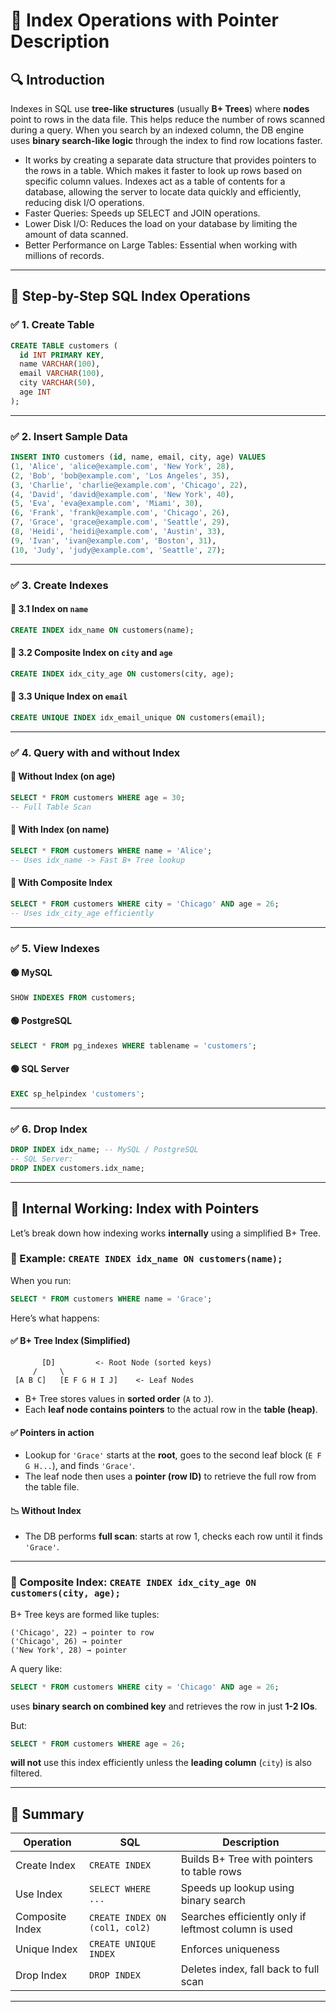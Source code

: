 # 📘 Index Operations with Pointer Description

## 🔍 Introduction

Indexes in SQL use **tree-like structures** (usually **B+ Trees**) where **nodes** point to rows in the data file. This helps reduce the number of rows scanned during a query. When you search by an indexed column, the DB engine uses **binary search-like logic** through the index to find row locations faster.

- It works by creating a separate data structure that provides pointers to the rows in a table. Which makes it faster to look up rows based on specific column values. Indexes act as a table of contents for a database, allowing the server to locate data quickly and efficiently, reducing disk I/O operations.
- Faster Queries: Speeds up SELECT and JOIN operations.
- Lower Disk I/O: Reduces the load on your database by limiting the amount of data scanned.
- Better Performance on Large Tables: Essential when working with millions of records.

---

## 🧩 Step-by-Step SQL Index Operations

### ✅ 1. Create Table

```sql
CREATE TABLE customers (
  id INT PRIMARY KEY,
  name VARCHAR(100),
  email VARCHAR(100),
  city VARCHAR(50),
  age INT
);
```

---

### ✅ 2. Insert Sample Data

```sql
INSERT INTO customers (id, name, email, city, age) VALUES
(1, 'Alice', 'alice@example.com', 'New York', 28),
(2, 'Bob', 'bob@example.com', 'Los Angeles', 35),
(3, 'Charlie', 'charlie@example.com', 'Chicago', 22),
(4, 'David', 'david@example.com', 'New York', 40),
(5, 'Eva', 'eva@example.com', 'Miami', 30),
(6, 'Frank', 'frank@example.com', 'Chicago', 26),
(7, 'Grace', 'grace@example.com', 'Seattle', 29),
(8, 'Heidi', 'heidi@example.com', 'Austin', 33),
(9, 'Ivan', 'ivan@example.com', 'Boston', 31),
(10, 'Judy', 'judy@example.com', 'Seattle', 27);
```

---

### ✅ 3. Create Indexes

#### 🔹 3.1 Index on `name`

```sql
CREATE INDEX idx_name ON customers(name);
```

#### 🔹 3.2 Composite Index on `city` and `age`

```sql
CREATE INDEX idx_city_age ON customers(city, age);
```

#### 🔹 3.3 Unique Index on `email`

```sql
CREATE UNIQUE INDEX idx_email_unique ON customers(email);
```

---

### ✅ 4. Query with and without Index

#### 🔸 Without Index (on age)

```sql
SELECT * FROM customers WHERE age = 30;
-- Full Table Scan
```

#### 🔸 With Index (on name)

```sql
SELECT * FROM customers WHERE name = 'Alice';
-- Uses idx_name -> Fast B+ Tree lookup
```

#### 🔸 With Composite Index

```sql
SELECT * FROM customers WHERE city = 'Chicago' AND age = 26;
-- Uses idx_city_age efficiently
```

---

### ✅ 5. View Indexes

#### 🟢 MySQL

```sql
SHOW INDEXES FROM customers;
```

#### 🟢 PostgreSQL

```sql
SELECT * FROM pg_indexes WHERE tablename = 'customers';
```

#### 🟢 SQL Server

```sql
EXEC sp_helpindex 'customers';
```

---

### ✅ 6. Drop Index

```sql
DROP INDEX idx_name; -- MySQL / PostgreSQL
-- SQL Server:
DROP INDEX customers.idx_name;
```

---

## 📌 Internal Working: Index with Pointers

Let’s break down how indexing works **internally** using a simplified B+ Tree.

### 🧠 Example: `CREATE INDEX idx_name ON customers(name);`

When you run:

```sql
SELECT * FROM customers WHERE name = 'Grace';
```

Here’s what happens:

#### ✅ B+ Tree Index (Simplified)

```plaintext
       [D]         <- Root Node (sorted keys)
     /     \
 [A B C]   [E F G H I J]    <- Leaf Nodes
```

- B+ Tree stores values in **sorted order** (`A` to `J`).
- Each **leaf node contains pointers** to the actual row in the **table (heap)**.

#### ✅ Pointers in action

- Lookup for `'Grace'` starts at the **root**, goes to the second leaf block (`E F G H...`), and finds `'Grace'`.
- The leaf node then uses a **pointer (row ID)** to retrieve the full row from the table file.

#### 📉 Without Index

- The DB performs **full scan**: starts at row 1, checks each row until it finds `'Grace'`.

---

### 📘 Composite Index: `CREATE INDEX idx_city_age ON customers(city, age);`

B+ Tree keys are formed like tuples:

```plaintext
('Chicago', 22) → pointer to row
('Chicago', 26) → pointer
('New York', 28) → pointer
```

A query like:

```sql
SELECT * FROM customers WHERE city = 'Chicago' AND age = 26;
```

uses **binary search on combined key** and retrieves the row in just **1-2 IOs**.

But:

```sql
SELECT * FROM customers WHERE age = 26;
```

**will not** use this index efficiently unless the **leading column** (`city`) is also filtered.

---

## 🏁 Summary

| Operation       | SQL                            | Description                                          |
| --------------- | ------------------------------ | ---------------------------------------------------- |
| Create Index    | `CREATE INDEX`                 | Builds B+ Tree with pointers to table rows           |
| Use Index       | `SELECT WHERE ...`             | Speeds up lookup using binary search                 |
| Composite Index | `CREATE INDEX ON (col1, col2)` | Searches efficiently only if leftmost column is used |
| Unique Index    | `CREATE UNIQUE INDEX`          | Enforces uniqueness                                  |
| Drop Index      | `DROP INDEX`                   | Deletes index, fall back to full scan                |

---
